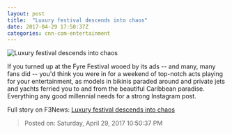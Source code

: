 ```yaml
---
layout: post
title:  "Luxury festival descends into chaos"
date: 2017-04-29 17:50:37Z
categories: cnn-com-entertainment
---
```


![Luxury festival descends into chaos](http://i2.cdn.cnn.com/cnnnext/dam/assets/170428095804-fyre-festival-disaster-card-super-tease.jpg)

If you turned up at the Fyre Festival wooed by its ads -- and many, many fans did -- you'd think you were in for a weekend of top-notch acts playing for your entertainment, as models in bikinis paraded around and private jets and yachts ferried you to and from the beautiful Caribbean paradise. Everything any good millennial needs for a strong Instagram post.


Full story on F3News: [Luxury festival descends into chaos](http://www.f3nws.com/n/3SqREH)

> Posted on: Saturday, April 29, 2017 10:50:37 PM
